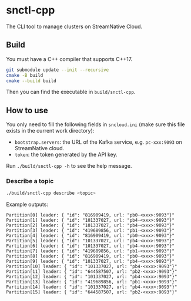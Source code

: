# snctl-cpp

The CLI tool to manage clusters on StreamNative Cloud.

## Build

You must have a C++ compiler that supports C++17.

```bash
git submodule update --init --recursive
cmake -B build
cmake --build build
```

Then you can find the executable in `build/snctl-cpp`.

## How to use

You only need to fill the following fields in `sncloud.ini` (make sure this file exists in the current work directory):
- `bootstrap.servers`: the URL of the Kafka service, e.g. `pc-xxx:9093` on StreamNative cloud.
- `token`: the token generated by the API key.

Run `./build/snctl-cpp -h` to see the help message.

### Describe a topic

```bash
./build/snctl-cpp describe <topic>
```

Example outputs:

```
Partition[0] leader: { "id": "816909419, url: "pb0-<xxx>:9093"}"
Partition[1] leader: { "id": "101337027, url: "pb4-<xxx>:9093"}"
Partition[2] leader: { "id": "101337027, url: "pb4-<xxx>:9093"}"
Partition[3] leader: { "id": "419689856, url: "pb1-<xxx>:9093"}"
Partition[4] leader: { "id": "816909419, url: "pb0-<xxx>:9093"}"
Partition[5] leader: { "id": "101337027, url: "pb4-<xxx>:9093"}"
Partition[6] leader: { "id": "101337027, url: "pb4-<xxx>:9093"}"
Partition[7] leader: { "id": "419689856, url: "pb1-<xxx>:9093"}"
Partition[8] leader: { "id": "816909419, url: "pb0-<xxx>:9093"}"
Partition[9] leader: { "id": "101337027, url: "pb4-<xxx>:9093"}"
Partition[10] leader: { "id": "101337027, url: "pb4-<xxx>:9093"}"
Partition[11] leader: { "id": "644587507, url: "pb2-<xxx>:9093"}"
Partition[12] leader: { "id": "101337027, url: "pb4-<xxx>:9093"}"
Partition[13] leader: { "id": "419689856, url: "pb1-<xxx>:9093"}"
Partition[14] leader: { "id": "101337027, url: "pb4-<xxx>:9093"}"
Partition[15] leader: { "id": "644587507, url: "pb2-<xxx>:9093"}"
```
